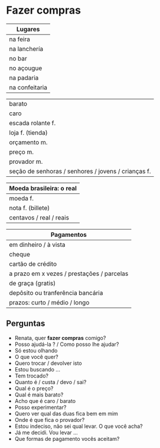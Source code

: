 # Fazer compras

| Lugares |
| -- |
| na feira |
| na lanchería |
| no bar |
| no açougue |
| na padaria |
| na confeitaria |

||
| -- |
| barato |
| caro |
| escada rolante f. |
| loja f. (tienda) |
| orçamento m. |
| preço m. |
| provador m. |
| seção de senhoras / senhores / jovens / crianças f. |

| Moeda brasileira: o real |
| -- |
| moeda f. |
| nota f. (billete) |
| centavos / real / reais |

| Pagamentos |
| -- |
| em dinheiro / à vista |
| cheque |
| cartão de crédito |
| a prazo em x vezes / prestações / parcelas |
| de graça (gratis) |
| depôsito ou tranferência bancária |
| prazos: curto / médio / longo |

## Perguntas

* Renata, quer **fazer compras** comigo?
* Posso ajudá-la ? / Como posso lhe ajudar?
* Só estou olhando
* O que você quer?
* Quero trocar / devolver isto
* Estou buscando ...
* Tem trocado?
* Quanto é / custa / devo / sai?
* Qual é o preço?
* Qual é mais barato?
* Acho que é caro / barato
* Posso experimentar?
* Quero ver qual das duas fica bem em mim
* Onde é que fica o provador?
* Estou indeciso, não sei qual levar. O que você acha?
* Já me decidi. Vou levar ...
* Que formas de pagamento vocês aceitam?
